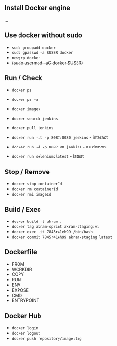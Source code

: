 ## Install Docker engine
...

## Use docker without sudo
- ```sudo groupadd docker```
- ```sudo gpasswd -a $USER docker```
- ```newgrp docker```
- ~~(sudo usermod -aG docker $USER)~~

## Run / Check
- ```docker ps```
- ```docker ps -a```
- ```docker images```

- ```docker search jenkins```
- ```docker pull jenkins```
- ```docker run -it -p 8087:8080 jenkins``` - interact 
- ```docker run -d -p 8087:80 jenkins``` - as demon
- ```docker run selenium:latest``` - latest

## Stop / Remove

- ```docker stop containerId```
- ```docker rm containerId```
- ```docker rmi imageId```

## Build / Exec
- ```docker build -t akram .```
- ```docker tag akram-sprint akram-staging:v1```
- ```docker exec -it 7845r41eh99 /bin/bash```
- ```docker commit 7845r41eh99 akram-staging:latest```

## Dockerfile
- FROM
- WORKDIR
- COPY
- RUN
- ENV
- EXPOSE
- CMD
- ENTRYPOINT 

## Docker Hub 
- ```docker login```
- ```docker logout```
- ```docker push repository/image:tag```

